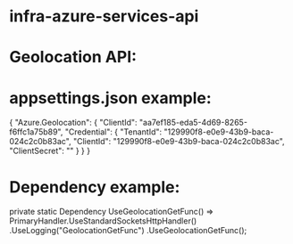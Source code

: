 # infra-azure-services-api

# Geolocation API:
# appsettings.json example:
{
    "Azure.Geolocation": {
      "ClientId": "aa7ef185-eda5-4d69-8265-f6ffc1a75b89",
      "Credential": {
        "TenantId": "129990f8-e0e9-43b9-baca-024c2c0b83ac",
        "ClientId": "129990f8-e0e9-43b9-baca-024c2c0b83ac",
        "ClientSecret": ""
      }
    }
}

# Dependency example:
private static Dependency<IGeolocationGetFunc> UseGeolocationGetFunc()
    =>
    PrimaryHandler.UseStandardSocketsHttpHandler()
    .UseLogging("GeolocationGetFunc")
    .UseGeolocationGetFunc();
